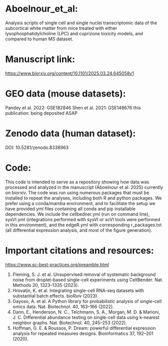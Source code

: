 # Aboelnour_et_al:
Analysis scripts of single cell and single nuclei transcriptomic data of the subcortical white matter from mice treated with either lysophosphatidylcholine (LPC) and cuprizone toxicity models, and compared to human MS dataset.

# Manuscript link:
https://www.biorxiv.org/content/10.1101/2025.03.24.645058v1 

# GEO data (mouse datasets):
Pandey et al. 2022: GSE182846
Shen et al. 2021: GSE148676
this publication: being deposited ASAP

# Zenodo data (human dataset):
DOI: 10.5281/zenodo.8338963

# Code:
This code is intended to serve as a repository showing how data was processed and analyzed in the manuscript (Aboelnour et al. 2025) currently on biorxiv. The code was run using numerous packages that must be installed to repeat the analyses, including both R and python packages. We prefer using 
a conda/mamba environment, and to facilitate the setup we have provided yml files containing all conda and pip installable dependencies. We include the cellbedner.yml (run on command line), sysVI.yml (integrations performed with sysVI or scVI tools were performed in this environment), and the edgeR.yml with corresponding r_packages.txt (all differential expression analysis, and most of the figure generation).

# Important citations and resources:

https://www.sc-best-practices.org/preamble.html

1.	Fleming, S. J. et al. Unsupervised removal of systematic background noise from droplet-based single-cell experiments using CellBender. Nat. Methods 20, 1323–1335 (2023).
2.	Hrovatin, K. et al. Integrating single-cell RNA-seq datasets with substantial batch effects. bioRxiv (2023).
3.	Gayoso, A. et al. A Python library for probabilistic analysis of single-cell omics data. Nat. Biotechnol. 40, 163–166 (2022).
4.	Dann, E., Henderson, N. C., Teichmann, S. A., Morgan, M. D. & Marioni, J. C. Differential abundance testing on single-cell data using k-nearest neighbor graphs. Nat. Biotechnol. 40, 245–253 (2022).
5.	Hoffman, G. E. & Roussos, P. Dream: powerful differential expression analysis for repeated measures designs. Bioinformatics 37, 192–201 (2020).
